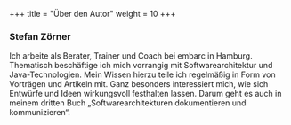 +++
title = "Über den Autor"
weight = 10
+++

### Stefan Zörner

Ich arbeite als Berater, Trainer und Coach bei embarc in Hamburg. Thematisch beschäftige ich mich vorrangig mit Softwarearchitektur und Java-Technologien. Mein Wissen hierzu teile ich regelmäßig in Form von Vorträgen und Artikeln mit. Ganz besonders interessiert mich, wie sich Entwürfe und Ideen wirkungsvoll festhalten lassen. Darum geht es auch in meinem dritten Buch „Softwarearchitekturen dokumentieren und kommunizieren“.
